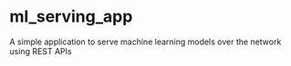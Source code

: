 # ml_serving_app
A simple application to serve machine learning models over the network using REST APIs 
